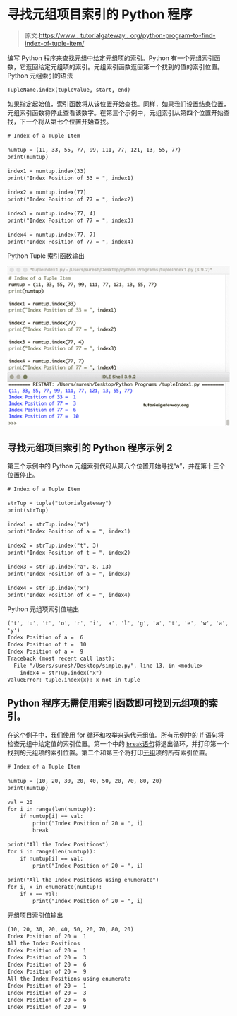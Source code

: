 # 寻找元组项目索引的 Python 程序

> 原文:[https://www . tutorialgateway . org/python-program-to-find-index-of-tuple-item/](https://www.tutorialgateway.org/python-program-to-find-index-of-a-tuple-item/)

编写 Python 程序来查找元组中给定元组项的索引。Python 有一个元组索引函数，它返回给定元组项的索引。元组索引函数返回第一个找到的值的索引位置。Python 元组索引的语法

```
TupleName.index(tupleValue, start, end)
```

如果指定起始值，索引函数将从该位置开始查找。同样，如果我们设置结束位置，元组索引函数将停止查看该数字。在第三个示例中，元组索引从第四个位置开始查找，下一个将从第七个位置开始查找。

```
# Index of a Tuple Item

numtup = (11, 33, 55, 77, 99, 111, 77, 121, 13, 55, 77)
print(numtup)

index1 = numtup.index(33)
print("Index Position of 33 = ", index1)

index2 = numtup.index(77)
print("Index Position of 77 = ", index2)

index3 = numtup.index(77, 4)
print("Index Position of 77 = ", index3)

index4 = numtup.index(77, 7)
print("Index Position of 77 = ", index4)
```

Python Tuple 索引函数输出

![Python Program to Find Index of a Tuple Item 1](img/9a65f03001d11e347898f074026d6a10.png)

## 寻找元组项目索引的 Python 程序示例 2

第三个示例中的 Python 元组索引代码从第八个位置开始寻找“a”，并在第十三个位置停止。

```
# Index of a Tuple Item

strTup = tuple("tutorialgateway")
print(strTup)

index1 = strTup.index("a")
print("Index Position of a = ", index1)

index2 = strTup.index("t", 3)
print("Index Position of t = ", index2)

index3 = strTup.index("a", 8, 13)
print("Index Position of a = ", index3)

index4 = strTup.index("x")
print("Index Position of x = ", index4)
```

Python 元组项索引值输出

```
('t', 'u', 't', 'o', 'r', 'i', 'a', 'l', 'g', 'a', 't', 'e', 'w', 'a', 'y')
Index Position of a =  6
Index Position of t =  10
Index Position of a =  9
Traceback (most recent call last):
  File "/Users/suresh/Desktop/simple.py", line 13, in <module>
    index4 = strTup.index("x")
ValueError: tuple.index(x): x not in tuple
```

## Python 程序无需使用索引函数即可找到元组项的索引。

在这个例子中，我们使用 for 循环和枚举来迭代元组值。所有示例中的 lf 语句将检查元组中给定值的索引位置。第一个中的 [`break`语句](https://www.tutorialgateway.org/python-break/)将退出循环，并打印第一个找到的元组项的索引位置。第二个和第三个将打印[元组](https://www.tutorialgateway.org/python-tuple/)项的所有索引位置。

```
# Index of a Tuple Item

numtup = (10, 20, 30, 20, 40, 50, 20, 70, 80, 20)
print(numtup)

val = 20
for i in range(len(numtup)):
    if numtup[i] == val:
        print("Index Position of 20 = ", i)
        break

print("All the Index Positions")
for i in range(len(numtup)):
    if numtup[i] == val:
        print("Index Position of 20 = ", i)

print("All the Index Positions using enumerate")
for i, x in enumerate(numtup):
    if x == val:
        print("Index Position of 20 = ", i)
```

元组项目索引值输出

```
(10, 20, 30, 20, 40, 50, 20, 70, 80, 20)
Index Position of 20 =  1
All the Index Positions
Index Position of 20 =  1
Index Position of 20 =  3
Index Position of 20 =  6
Index Position of 20 =  9
All the Index Positions using enumerate
Index Position of 20 =  1
Index Position of 20 =  3
Index Position of 20 =  6
Index Position of 20 =  9
```